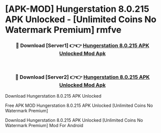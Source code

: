 # [APK-MOD] Hungerstation 8.0.215 APK Unlocked - [Unlimited Coins No Watermark Premium] rmfve



<div align="center">
<h3>🔴 Download [Server1] 👉👉 <a href="https://momento.my/?title=Hungerstation_8.0.215_APK_Unlocked">Hungerstation 8.0.215 APK Unlocked Mod Apk</a></h3><br>

<h3>🔴 Download [Server2] 👉👉 <a href="https://momento.my/?title=Hungerstation_8.0.215_APK_Unlocked">Hungerstation 8.0.215 APK Unlocked Mod Apk</a></h3>
</div>



Download Hungerstation 8.0.215 APK Unlocked 

Free APK MOD Hungerstation 8.0.215 APK Unlocked [Unlimited Coins No Watermark Premium]

Download Hungerstation 8.0.215 APK Unlocked [Unlimited Coins No Watermark Premium] Mod For Android
